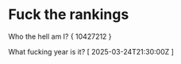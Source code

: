 # Fuck the rankings

Who the hell am I?
{ 10427212 }

What fucking year is it?
[ 2025-03-24T21:30:00Z ]
